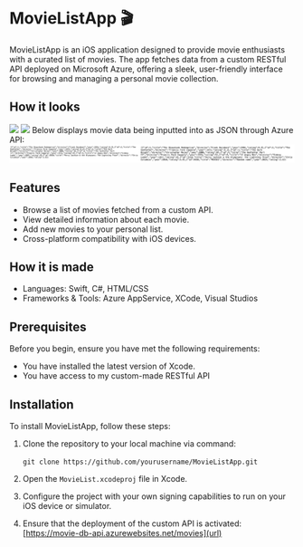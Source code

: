 # MovieListApp 🎬

MovieListApp is an iOS application designed to provide movie enthusiasts with a curated list of movies. The app fetches data from a custom RESTful API deployed on Microsoft Azure, offering a sleek, user-friendly interface for browsing and managing a personal movie collection.

## How it looks
 <img src="MovieList/Assets.xcassets/Screenshot1.imageset/Screenshot 2024-02-19 at 12.41.52 PM.png"/>
 <img src="MovieList/Assets.xcassets/Screenshot2.imageset/Screenshot 2024-02-19 at 12.42.12 PM.png"/>
 Below displays movie data being inputted into as JSON through Azure API:
 <img src="MovieList/Assets.xcassets/Screenshot3.imageset/azure_json_output.jpeg"/>
 
## Features

- Browse a list of movies fetched from a custom API.
- View detailed information about each movie.
- Add new movies to your personal list.
- Cross-platform compatibility with iOS devices.

## How it is made
- Languages: Swift, C#, HTML/CSS
- Frameworks & Tools: Azure AppService, XCode, Visual Studios

## Prerequisites

Before you begin, ensure you have met the following requirements:

- You have installed the latest version of Xcode.
- You have access to my custom-made RESTful API

## Installation

To install MovieListApp, follow these steps:

1. Clone the repository to your local machine via command:
  
   ```git clone https://github.com/yourusername/MovieListApp.git```

2. Open the `MovieList.xcodeproj` file in Xcode.
3. Configure the project with your own signing capabilities to run on your iOS device or simulator.
4. Ensure that the deployment of the custom API is activated: [https://movie-db-api.azurewebsites.net/movies](url)
